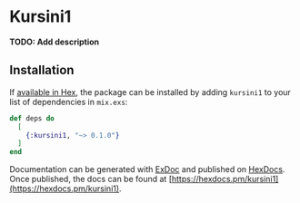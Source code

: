 # Kursini1

**TODO: Add description**

## Installation

If [available in Hex](https://hex.pm/docs/publish), the package can be installed
by adding `kursini1` to your list of dependencies in `mix.exs`:

```elixir
def deps do
  [
    {:kursini1, "~> 0.1.0"}
  ]
end
```

Documentation can be generated with [ExDoc](https://github.com/elixir-lang/ex_doc)
and published on [HexDocs](https://hexdocs.pm). Once published, the docs can
be found at [https://hexdocs.pm/kursini1](https://hexdocs.pm/kursini1).

